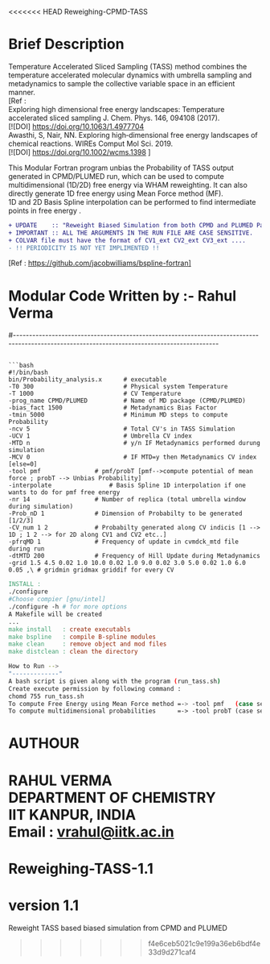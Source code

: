<<<<<<< HEAD
Reweighing-CPMD-TASS

# Brief Description

Temperature Accelerated Sliced Sampling (TASS) method combines the temperature accelerated molecular dynamics with umbrella sampling and
metadynamics to sample the collective variable space in an efficient manner. \
[Ref :\
Exploring high dimensional free energy landscapes: Temperature accelerated sliced sampling J. Chem. Phys. 146, 094108 (2017).\
[![DOI] https://doi.org/10.1063/1.4977704 \
Awasthi, S, Nair, NN. Exploring high‐dimensional free energy landscapes of chemical reactions. WIREs Comput Mol Sci. 2019.\
[![DOI]  https://doi.org/10.1002/wcms.1398 ]

This Modular Fortran program unbias the Probability of TASS output generated in CPMD/PLUMED run, which can be used to compute multidimensional (1D/2D) free energy via WHAM reweighting. It can also directly generate 1D free energy using Mean Force method (MF). \
1D and 2D Basis Spline interpolation can be performed to find intermediate points in free energy .

```diff
+ UPDATE    :: "Reweight Biased Simulation from both CPMD and PLUMED Packages."
+ IMPORTANT :: ALL THE ARGUMENTS IN THE RUN FILE ARE CASE SENSITIVE.
+ COLVAR file must have the format of CV1_ext CV2_ext CV3_ext ....
- !! PERIODICITY IS NOT YET IMPLIMENTED !!
```
[Ref : https://github.com/jacobwilliams/bspline-fortran]

# Modular Code Written by :- Rahul Verma
#---------------------------------------------------------------------------------------------------------------------------------------------
```

```bash
#!/bin/bash
bin/Probability_analysis.x 	 	# executable
-T0 300                 		# Physical system Temperature
-T 1000                 		# CV Temperature
-prog_name CPMD/PLUMED			# Name of MD package (CPMD/PLUMED)
-bias_fact 1500         		# Metadynamics Bias Factor
-tmin 5000              		# Minimum MD steps to compute Probability
-ncv 5                  		# Total CV's in TASS Simulation
-UCV 1                  		# Umbrella CV index
-MTD n                  		# y/n IF Metadynamics performed durung simulation
-MCV 0                  		# IF MTD=y then Metadynamics CV index [else=0]
-tool pmf		 		# pmf/probT [pmf-->compute potential of mean force ; probT --> Unbias Probability]
-interpolate		 		# Basis Spline 1D interpolation if one wants to do for pmf free energy
-nr 14			 		# Number of replica (total umbrella window during simulation)
-Prob_nD 1				# Dimension of Probabilty to be generated [1/2/3]
-CV_num	1 2				# Probabilty generated along CV indicis [1 --> 1D ; 1 2 --> for 2D along CV1 and CV2 etc..]
-pfrqMD 1				# Frequency of update in cvmdck_mtd file during run
-dtMTD 200				# Frequency of Hill Update during Metadynamics
-grid 1.5 4.5 0.02 1.0 10.0 0.02 1.0 9.0 0.02 3.0 5.0 0.02 1.0 6.0 0.05 ,\ # gridmin gridmax griddif for every CV
```

```Makefile
INSTALL :
./configure
#Choose compier [gnu/intel]
./configure -h # for more options
A Makefile will be created
...
make install   : create executabls
make bspline   : compile B-spline modules
make clean     : remove object and mod files
make distclean : clean the directory
```

```bash
How to Run -->
"-------------"
A bash script is given along with the program (run_tass.sh) 
Create execute permission by following command :
chomd 755 run_tass.sh
To compute Free Energy using Mean Force method =-> -tool pmf   (case sensitive)
To compute multidimensional probabilities      =-> -tool probT (case sensitive)
```

# AUTHOUR

RAHUL VERMA \
DEPARTMENT OF CHEMISTRY \
IIT KANPUR, INDIA \
Email : vrahul@iitk.ac.in
=======
# Reweighing-TASS-1.1
# version 1.1
Reweight TASS based biased simulation from CPMD and PLUMED 
>>>>>>> f4e6ceb5021c9e199a36eb6bdf4e33d9d271caf4
